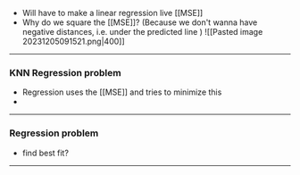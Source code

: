 
- Will have to make a linear regression live [[MSE]]
- Why do we square the [[MSE]]? (Because we don't wanna have negative distances, i.e. under the predicted line )
 ![[Pasted image 20231205091521.png|400]]


---

### KNN Regression problem 

- Regression uses the [[MSE]] and tries to minimize this 
- 

---
### Regression problem
- find best fit?

---
